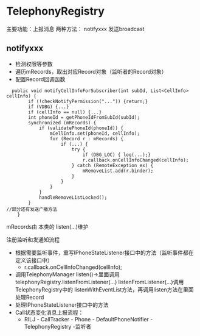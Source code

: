 # TelephonyRegistry
主要功能：上报消息
两种方法：
notifyxxx
发送broadcast
## notifyxxx
- 检测权限等参数
- 遍历mRecords，取出对应Record对象（监听者的Record对象）
- 配置Record回调函数
```
  public void notifyCellInfoForSubscriber(int subId, List<CellInfo> cellInfo) {
        if (!checkNotifyPermission("...")) {return;}
        if (VDBG) {...}
        if (cellInfo == null) {...}
        int phoneId = getPhoneIdFromSubId(subId);
        synchronized (mRecords) {
            if (validatePhoneId(phoneId)) {
                mCellInfo.set(phoneId, cellInfo);
                for (Record r : mRecords) {
                    if (...) {
                        try {
                            if (DBG_LOC) { log(...);}
                            r.callback.onCellInfoChanged(cellInfo);
                        } catch (RemoteException ex) {
                            mRemoveList.add(r.binder);
                        }
                    }
                }
            }
            handleRemoveListLocked();
        }
//部分还有发送广播方法
    }
```
mRecords由 本类的 listen(...)维护

注册监听和发通知流程

- 根据需要监听事件，重写IPhoneStateListener接口中的方法（监听事件都在定义该接口中）
  + r.callback.onCellInfoChanged(cellInfo);
- 调用TelephonyManager listen()->里面调用 telephonyRegistry.listenFromListener(...) listenFromListener(...)调用TelephonyRegistry中的 listenWithEventList方法，再调用listen方法在里面处理Record
- 处理IPhoneStateListener接口中的方法
- Call状态变化消息上报流程：
  + RILJ - CallTracker - Phone - DefaultPhoneNotifier - TelephonyRegistry -监听者
